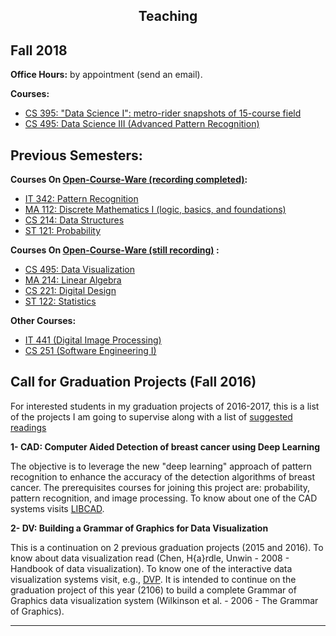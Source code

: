 <center>

## Teaching

</center>

## Fall 2018

**Office Hours:** by appointment (send an email).

**Courses:**


*   [CS 395: "Data Science I": metro-rider snapshots of 15-course field](DataScience)
*   [CS 495: Data Science III (Advanced Pattern Recognition)](PatternRecognition)

## Previous Semesters:

**Courses On [Open-Course-Ware (recording completed)](http://www.youtube.com/fcihocw):**

*   [IT 342: Pattern Recognition](PatternRecognition)
*   [MA 112: Discrete Mathematics I (logic, basics, and foundations)](DiscreteMathematics)
*   [CS 214: Data Structures](DataStructures)
*   [ST 121: Probability](ProbStatI)

**Courses On [Open-Course-Ware (still recording)](http://www.youtube.com/fcihocw) :**

*   [CS 495: Data Visualization](DataVisualization)
*   [MA 214: Linear Algebra](LinearAlgebra)
*   [CS 221: Digital Design](DigitalDesign)
*   [ST 122: Statistics](ProbStatII)

**Other Courses:**

*   [IT 441 (Digital Image Processing)](ImageProcessing)
*   [CS 251 (Software Engineering I)](SoftwareEngineeringI)

## Call for Graduation Projects (Fall 2016)

For interested students in my graduation projects of 2016-2017, this is a list of the projects I am
going to supervise along with a list of [suggested readings](GP)


**1- CAD: Computer Aided Detection of breast cancer using Deep Learning**

The objective is to leverage the new "deep learning" approach of pattern recognition to
enhance the accuracy of the detection algorithms of breast cancer. The prerequisites courses
for joining this project are: probability, pattern recognition, and image processing. To know
about one of the CAD systems visits [LIBCAD](http://libcad.mesclabs.com).

**2- DV: Building a Grammar of Graphics for Data Visualization**

This is a continuation on 2 previous graduation projects (2015 and 2016). To know about data
visualization read (Chen, H{a}rdle, Unwin - 2008 - Handbook of data visualization). To know
one of the interactive data visualization systems visit,
e.g., [DVP](http://dvp.mesclabs.com). It is intended to continue on
the graduation project of this year (2106) to build a complete Grammar of Graphics data
visualization system (Wilkinson et al. - 2006 - The Grammar of Graphics).


* * *
